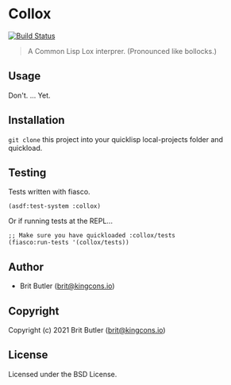 # Collox

[![Build Status](https://travis-ci.org/kingcons/collox.svg?branch=master)](https://travis-ci.org/kingcons/collox)

> A Common Lisp Lox interprer. (Pronounced like bollocks.)

## Usage

Don't. ... Yet.

## Installation

`git clone` this project into your quicklisp local-projects folder and quickload.

## Testing

Tests written with fiasco.

```
(asdf:test-system :collox)
```

Or if running tests at the REPL...

````
;; Make sure you have quickloaded :collox/tests
(fiasco:run-tests '(collox/tests))
````

## Author

* Brit Butler (brit@kingcons.io)

## Copyright

Copyright (c) 2021 Brit Butler (brit@kingcons.io)

## License

Licensed under the BSD License.
